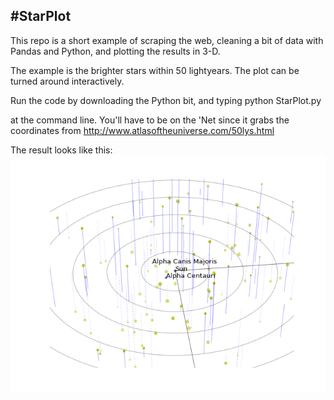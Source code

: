 #StarPlot
--------

This repo is a short example of scraping the web, cleaning a bit of data with Pandas and Python,
and plotting the results in 3-D.

The example is the brighter stars within 50 lightyears. The plot can be turned around interactively.

Run the code by downloading the Python bit, and typing
python StarPlot.py

at the command line.  You'll have to be on the 'Net since it grabs the coordinates from 
http://www.atlasoftheuniverse.com/50lys.html


The result looks like this:
<img src='Stars.png'/>
